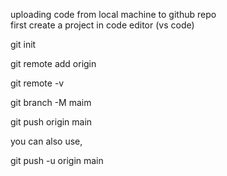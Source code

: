 uploading  code from local machine to github repo
<br>
first create a project in code editor (vs code)

git init 

git remote add origin <link>

git remote -v

git branch -M maim

git push origin main

you can also use,

git push -u origin main
